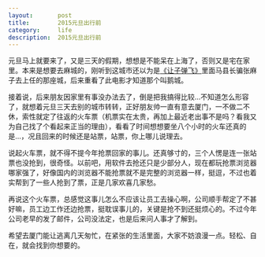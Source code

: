 ```yaml
---
layout:       post
title:        2015元旦出行前
category:     life
description:  2015元旦出行前
---
```

元旦马上就要来了，又是三天的假期，想想是不能呆在上海了，否则又是宅在家里。本来是想要去麻城的，刚听到这城市还以为是[《让子弹飞》](http://movie.douban.com/subject/3742360/)里面马县长骗张麻子去上任的那座城，后来重看了此电影才知道那个叫鹅城。

接着说，后来朋友因家里有事没办法去了，倒是把我搞得比较...不知道怎么形容了，就想着元旦三天去别的城市转转，正好朋友帅一直有意去厦门，一不做二不休，索性就定了往返的火车票（机票实在太贵，再加上最近老出事不是吗？看我又为自己找了个看起来正当的理由），看看了时间想想要坐八个小时的火车还真的是...，况且回来的时候还是站票，站票，你上哪儿说理去。

说起火车票，就不得不提今年抢票回家的事儿。还真够寸的，三个人愣是连一张站票也没抢到，很奇怪。以前吧，用软件去抢还只是少部分人，现在都玩抢票浏览器哪家强了，好像国内的浏览器不能抢票就不是完整的浏览器一样，挺逗，不过也着实帮到了一些人抢到了票，正是几家欢喜几家愁。

再说这个火车票，总感觉这事儿怎么不应该让员工去操心啊，公司顺手帮定了不甚好嘛，员工边工作还边抢票，挺耽误事儿的，关键是抢不到还挺烦心的。不过今年公司老早的发了邮件，公司没法定，也是后来问人事才了解到。

希望去厦门能让逃离几天匆忙，在紧张的生活里面，大家不妨浪漫一点。轻松、自在，就会找到你想要的。
